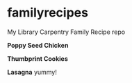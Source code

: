 # familyrecipes
My Library Carpentry Family Recipe repo

**Poppy Seed Chicken**

**Thumbprint Cookies**

**Lasagna**
yummy!

